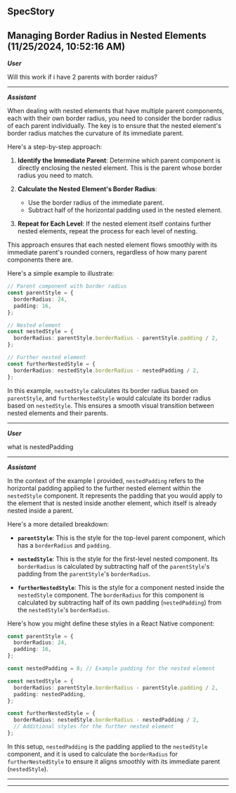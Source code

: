 ## SpecStory

## Managing Border Radius in Nested Elements (11/25/2024, 10:52:16 AM)

_**User**_

Will this work if i have 2 parents with border raidus?

---

_**Assistant**_

When dealing with nested elements that have multiple parent components, each with their own border radius, you need to consider the border radius of each parent individually. The key is to ensure that the nested element's border radius matches the curvature of its immediate parent.

Here's a step-by-step approach:

1. **Identify the Immediate Parent**: Determine which parent component is directly enclosing the nested element. This is the parent whose border radius you need to match.

2. **Calculate the Nested Element's Border Radius**:
   - Use the border radius of the immediate parent.
   - Subtract half of the horizontal padding used in the nested element.

3. **Repeat for Each Level**: If the nested element itself contains further nested elements, repeat the process for each level of nesting.

This approach ensures that each nested element flows smoothly with its immediate parent's rounded corners, regardless of how many parent components there are.

Here's a simple example to illustrate:

```typescript
// Parent component with border radius
const parentStyle = {
  borderRadius: 24,
  padding: 16,
};

// Nested element
const nestedStyle = {
  borderRadius: parentStyle.borderRadius - parentStyle.padding / 2,
};

// Further nested element
const furtherNestedStyle = {
  borderRadius: nestedStyle.borderRadius - nestedPadding / 2,
};
```

In this example, `nestedStyle` calculates its border radius based on `parentStyle`, and `furtherNestedStyle` would calculate its border radius based on `nestedStyle`. This ensures a smooth visual transition between nested elements and their parents.

---

_**User**_

what is nestedPadding

---

_**Assistant**_

In the context of the example I provided, `nestedPadding` refers to the horizontal padding applied to the further nested element within the `nestedStyle` component. It represents the padding that you would apply to the element that is nested inside another element, which itself is already nested inside a parent.

Here's a more detailed breakdown:

- **`parentStyle`**: This is the style for the top-level parent component, which has a `borderRadius` and `padding`.

- **`nestedStyle`**: This is the style for the first-level nested component. Its `borderRadius` is calculated by subtracting half of the `parentStyle`'s padding from the `parentStyle`'s `borderRadius`.

- **`furtherNestedStyle`**: This is the style for a component nested inside the `nestedStyle` component. The `borderRadius` for this component is calculated by subtracting half of its own padding (`nestedPadding`) from the `nestedStyle`'s `borderRadius`.

Here's how you might define these styles in a React Native component:

```typescript
const parentStyle = {
  borderRadius: 24,
  padding: 16,
};

const nestedPadding = 8; // Example padding for the nested element

const nestedStyle = {
  borderRadius: parentStyle.borderRadius - parentStyle.padding / 2,
  padding: nestedPadding,
};

const furtherNestedStyle = {
  borderRadius: nestedStyle.borderRadius - nestedPadding / 2,
  // Additional styles for the further nested element
};
```

In this setup, `nestedPadding` is the padding applied to the `nestedStyle` component, and it is used to calculate the `borderRadius` for `furtherNestedStyle` to ensure it aligns smoothly with its immediate parent (`nestedStyle`).

---



---

